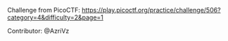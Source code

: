 Challenge from PicoCTF: https://play.picoctf.org/practice/challenge/506?category=4&difficulty=2&page=1

Contributor:
@AzriVz